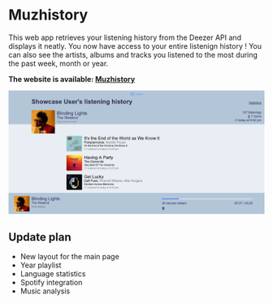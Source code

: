 # Muzhistory

This web app retrieves your listening history from the Deezer API and displays it neatly. You now have access to your entire listenign history ! You can also see the artists, albums and tracks you listened to the most during the past week, month or year.

**The website is available: [Muzhistory](https://muzhistory.eu.pythonanywhere.com)**

![Showcase](docs/history_page.png)

## Update plan
- New layout for the main page
- Year playlist
- Language statistics
- Spotify integration
- Music analysis

